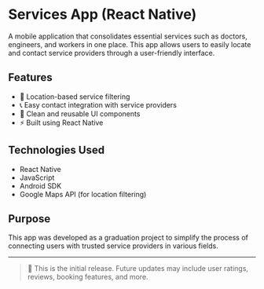 # Services App (React Native)

A mobile application that consolidates essential services such as doctors, engineers, and workers in one place. This app allows users to easily locate and contact service providers through a user-friendly interface.

## Features

- 📍 Location-based service filtering  
- 📞 Easy contact integration with service providers  
- 🧩 Clean and reusable UI components  
- ⚡ Built using React Native

## Technologies Used

- React Native  
- JavaScript  
- Android SDK  
- Google Maps API (for location filtering)

## Purpose

This app was developed as a graduation project to simplify the process of connecting users with trusted service providers in various fields.

---

> 🚧 This is the initial release. Future updates may include user ratings, reviews, booking features, and more.
